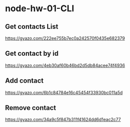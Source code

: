 # node-hw-01-CLI

## Get contacts List

https://gyazo.com/222ee755b7ec0a242570f0435e682379

## Get contact by id

https://gyazo.com/4eb30af60b46bd2d5db84acee74f4936

## Add contact

https://gyazo.com/6b1c84784e16c45454f33930bc011a5d

## Remove contact

https://gyazo.com/34a9c5f847b311f41624dd6d1eac2c77
